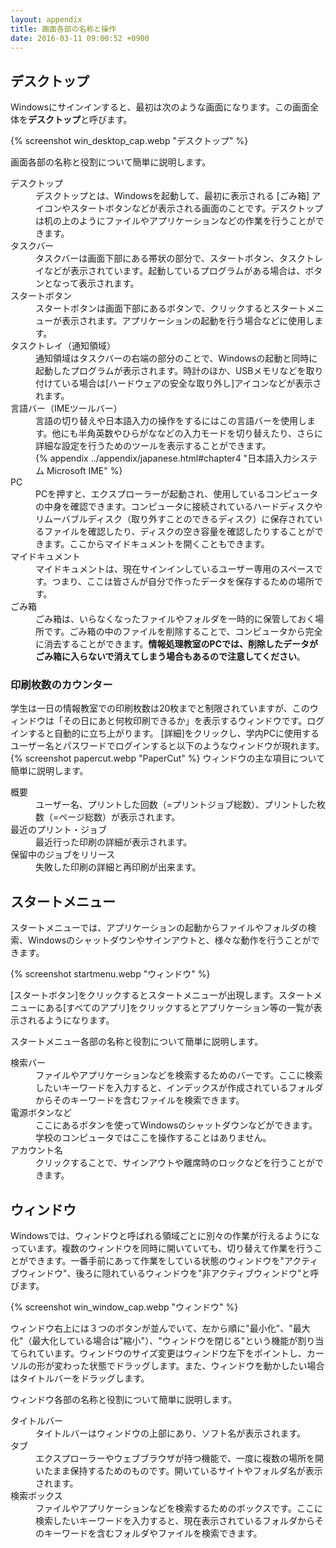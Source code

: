 ```yaml
---
layout: appendix
title: 画面各部の名称と操作
date: 2016-03-11 09:00:52 +0900
---
```



デスクトップ
------------

Windowsにサインインすると、最初は次のような画面になります。この画面全体を**デスクトップ**と呼びます。

{% screenshot win_desktop_cap.webp "デスクトップ" %}

画面各部の名称と役割について簡単に説明します。

<dl>
<dt>デスクトップ</dt>
<dd>デスクトップとは、Windowsを起動して、最初に表示される [ごみ箱] アイコンやスタートボタンなどが表示される画面のことです。デスクトップは机の上のようにファイルやアプリケーションなどの作業を行うことができます。</dd>
<dt>タスクバー</dt>
<dd>タスクバーは画面下部にある帯状の部分で、スタートボタン、タスクトレイなどが表示されています。起動しているプログラムがある場合は、ボタンとなって表示されます。</dd>
<dt>スタートボタン</dt>
<dd>スタートボタンは画面下部にあるボタンで、クリックするとスタートメニューが表示されます。アプリケーションの起動を行う場合などに使用します。</dd>
<dt>タスクトレイ（通知領域）</dt>
<dd>通知領域はタスクバーの右端の部分のことで、Windowsの起動と同時に起動したプログラムが表示されます。時計のほか、USBメモリなどを取り付けている場合は[ハードウェアの安全な取り外し]アイコンなどが表示されます。</dd>
<dt>言語バー（IMEツールバー）</dt>
<dd>言語の切り替えや日本語入力の操作をするにはこの言語バーを使用します。他にも半角英数やひらがななどの入力モードを切り替えたり、さらに詳細な設定を行うためのツールを表示することができます。</dd>
<dd>{% appendix ../appendix/japanese.html#chapter4 "日本語入力システム Microsoft IME" %}</dd>
<dt>PC</dt>
<dd>PCを押すと、エクスプローラーが起動され、使用しているコンピュータの中身を確認できます。コンピュータに接続されているハードディスクやリムーバブルディスク（取り外すことのできるディスク）に保存されているファイルを確認したり、ディスクの空き容量を確認したりすることができます。ここからマイドキュメントを開くこともできます。</dd>
<dt>マイドキュメント</dt>
<dd>マイドキュメントは、現在サインインしているユーザー専用のスペースです。つまり、ここは皆さんが自分で作ったデータを保存するための場所です。</dd>
<dt>ごみ箱</dt>
<dd>ごみ箱は、いらなくなったファイルやフォルダを一時的に保管しておく場所です。ごみ箱の中のファイルを削除することで、コンピュータから完全に消去することができます。<strong>情報処理教室のPCでは、削除したデータがごみ箱に入らないで消えてしまう場合もあるので注意してください</strong>。</dd>
</dl>

### 印刷枚数のカウンター

学生は一日の情報教室での印刷枚数は20枚までと制限されていますが、このウィンドウは「その日にあと何枚印刷できるか」を表示するウィンドウです。ログインすると自動的に立ち上がります。
[詳細]をクリックし、学内PCに使用するユーザー名とパスワードでログインすると以下のようなウィンドウが現れます。
{% screenshot papercut.webp "PaperCut" %}
ウィンドウの主な項目について簡単に説明します。
<dl>
<dt>概要</dt>
<dd>ユーザー名、プリントした回数（=プリントジョブ総数）、プリントした枚数（=ページ総数）が表示されます。</dd>
<dt>最近のプリント・ジョブ</dt>
<dd>最近行った印刷の詳細が表示されます。</dd>
<dt>保留中のジョブをリリース</dt>
<dd>失敗した印刷の詳細と再印刷が出来ます。</dd>
</dl>

スタートメニュー
----------------

スタートメニューでは、アプリケーションの起動からファイルやフォルダの検索、Windowsのシャットダウンやサインアウトと、様々な動作を行うことができます。

{% screenshot startmenu.webp "ウィンドウ" %}

[スタートボタン]をクリックするとスタートメニューが出現します。スタートメニューにある[すべてのアプリ]をクリックするとアプリケーション等の一覧が表示されるようになります。

スタートメニュー各部の名称と役割について簡単に説明します。

<dl>
<dt>検索バー</dt>
<dd>ファイルやアプリケーションなどを検索するためのバーです。ここに検索したいキーワードを入力すると、インデックスが作成されているフォルダからそのキーワードを含むファイルを検索できます。</dd>
<dt>電源ボタンなど</dt>
<dd>ここにあるボタンを使ってWindowsのシャットダウンなどができます。学校のコンピュータではここを操作することはありません。</dd>
<dt>アカウント名</dt>
<dd>クリックすることで、サインアウトや離席時のロックなどを行うことができます。</dd>
</dl>


ウィンドウ
----------

Windowsでは、ウィンドウと呼ばれる領域ごとに別々の作業が行えるようになっています。複数のウィンドウを同時に開いていても、切り替えて作業を行うことができます。一番手前にあって作業をしている状態のウィンドウを"アクティブウィンドウ"、後ろに隠れているウィンドウを"非アクティブウィンドウ"と呼びます。

{% screenshot win_window_cap.webp "ウィンドウ" %}

ウィンドウ右上には３つのボタンが並んでいて、左から順に"最小化"、"最大化"（最大化している場合は"縮小"）、"ウィンドウを閉じる"という機能が割り当てられています。ウィンドウのサイズ変更はウィンドウ左下をポイントし、カーソルの形が変わった状態でドラッグします。また、ウィンドウを動かしたい場合はタイトルバーをドラッグします。

ウィンドウ各部の名称と役割について簡単に説明します。

<dl>
<dt>タイトルバー</dt>
<dd>タイトルバーはウィンドウの上部にあり、ソフト名が表示されます。</dd>
<dt>タブ</dt>
<dd>エクスプローラーやウェブブラウザが持つ機能で、一度に複数の場所を開いたまま保持するためのものです。開いているサイトやフォルダ名が表示されます。</dd>
<dt>検索ボックス</dt>
<dd>ファイルやアプリケーションなどを検索するためのボックスです。ここに検索したいキーワードを入力すると、現在表示されているフォルダからそのキーワードを含むフォルダやファイルを検索できます。</dd>
</dl>
